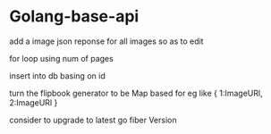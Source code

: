 # Golang-base-api

add a image json reponse for all images so as to edit

for loop using num of pages

insert into db basing on id

turn the flipbook generator to be Map based for eg like
{
  1:ImageURl,
  2:ImageURl
}


consider to upgrade to latest go fiber Version
